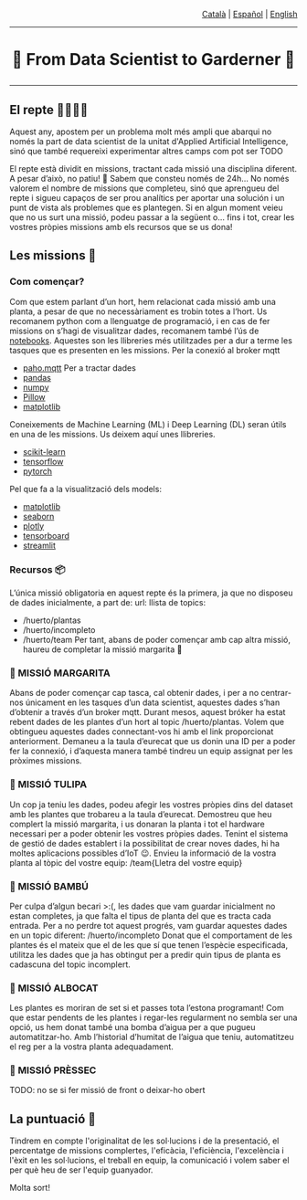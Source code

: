 <p align="right"><a href="https://github.com/Applied-Artificial-Intelligence-Eurecat/hackeps/blob/main/README.md">Català</a> | <a href="https://github.com/Applied-Artificial-Intelligence-Eurecat/hackeps/blob/main/README-es.md">Español</a> | <a href="https://github.com/Applied-Artificial-Intelligence-Eurecat/hackeps/blob/main/README-en.md">English</a></p>

-----

<h1 align="center">

🔬 From Data Scientist to Garderner 🌱

</h1>

-----

## El repte 👨‍🔬👩‍🔬

Aquest any, apostem per un problema molt més ampli que abarqui no només la part de data scientist de la unitat d'Applied Artificial Intelligence, sinó que també requereixi experimentar altres camps com pot ser TODO

El repte està dividit en missions, tractant cada missió una disciplina diferent. A pesar d’això, no patiu! 🥴 Sabem que consteu només de 24h… No només valorem el nombre de missions que completeu, sinó que aprengueu del repte i sigueu capaços de ser prou analítics per aportar una solución i un punt de vista als problemes que es plantegen. Si en algun moment veieu que no us surt una missió, podeu passar a la següent o… fins i tot, crear les vostres pròpies missions amb els recursos que se us dona!


## Les missions 🎨

### Com començar?

Com que estem parlant d’un hort, hem relacionat cada missió amb una planta, a pesar de que no necessàriament es trobin totes a l‘hort. 
Us recomanem python com a llenguatge de programació, i en cas de fer missions on s’hagi de visualitzar dades, recomanem també l’ús de [notebooks](https://jupyter.org/). Aquestes son les llibreries més utilitzades per a dur a terme les tasques que es presenten en les missions.
Per la conexió al broker mqtt
- [paho.mqtt](https://pypi.org/project/paho-mqtt/)
Per a tractar dades
- [pandas](https://pandas.pydata.org/)
- [numpy](https://numpy.org/)
- [Pillow](https://pypi.org/project/Pillow/)
- [matplotlib](https://pypi.org/project/matplotlib/)

Coneixements de Machine Learning (ML) i Deep Learning (DL) seran útils en una de les missions. Us deixem aquí unes
llibreries.

- [scikit-learn](https://scikit-learn.org/stable/install.html)
- [tensorflow](https://www.tensorflow.org/)
- [pytorch](https://pytorch.org/)

Pel que fa a la visualització dels models:

- [matplotlib](https://pypi.org/project/matplotlib/)
- [seaborn](https://seaborn.pydata.org/)
- [plotly](https://plotly.com/)
- [tensorboard](https://www.tensorflow.org/tensorboard)
- [streamlit](https://streamlit.io/)

### Recursos 📦
L’única missió obligatoria en aquest repte és la primera, ja que no disposeu de dades inicialmente, a part de:
url:
llista de topics:
- /huerto/plantas
- /huerto/incompleto
- /huerto/team
Per tant, abans de poder començar amb cap altra missió, haureu de completar la missió margarita 🌼

### 🌼 MISSIÓ MARGARITA 
Abans de poder començar cap tasca, cal obtenir dades, i per a no centrar-nos únicament en les tasques d’un data scientist, aquestes dades s’han d’obtenir a través d’un broker mqtt.
Durant mesos, aquest bróker ha estat rebent dades de les plantes d’un hort al topic /huerto/plantas. Volem que obtingueu aquestes dades connectant-vos hi amb el link proporcionat anteriorment. Demaneu a la taula d’eurecat que us donin una ID per a poder fer la connexió, i d’aquesta manera també tindreu un equip assignat per les pròximes missions.

### 🌷 MISSIÓ TULIPA
Un cop ja teniu les dades, podeu afegir les vostres pròpies dins del dataset amb les plantes que trobareu a la taula d’eurecat. Demostreu que heu complert la missió margarita, i us donaran la planta i tot el hardware necessari per a poder obtenir les vostres pròpies dades. Tenint el sistema de gestió de dades establert i la possibilitat de crear noves dades, hi ha moltes aplicacions possibles d’IoT 😉. Envieu la informació de la vostra planta al tòpic del vostre equip: /team{Lletra del vostre equip}

### 🎋 MISSIÓ BAMBÚ
Per culpa d’algun becari >:(, les dades que vam guardar inicialment no estan completes, ja que falta el tipus de planta del que es tracta cada entrada. Per a no perdre tot aquest progrés, vam guardar aquestes dades en un topic diferent: /huerto/incompleto
Donat que el comportament de les plantes és el mateix que el de les que sí que tenen l’espècie especificada, utilitza les dades que ja has obtingut per a predir quin tipus de planta es cadascuna del topic incomplert. 

### 🥑 MISSIÓ ALBOCAT
Les plantes es moriran de set si et passes tota l’estona programant! Com que estar pendents de les plantes i regar-les regularment no sembla ser una opció, us hem donat també una bomba d’aigua per a que pugueu automatitzar-ho. Amb l’historial d’humitat de l’aigua que teniu, automatitzeu el reg per a la vostra planta adequadament.

### 🍑 MISSIÓ PRÈSSEC
TODO: no se si fer missió de front o deixar-ho obert


## La puntuació 👀

Tindrem en compte l'originalitat de les sol·lucions i de la presentació, el percentatge de missions complertes,
l'eficàcia, l'eficiència, l'excelència i l'èxit en les sol·lucions, el treball en equip, la comunicació i volem saber el
per què heu de ser l'equip guanyador.

Molta sort!
